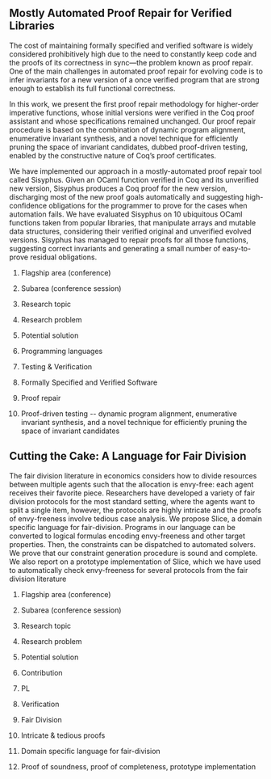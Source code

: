 ## Mostly Automated Proof Repair for Verified Libraries

The cost of maintaining formally specified and verified software is widely considered prohibitively high due to the need to constantly keep code and the proofs of its correctness in sync—the problem known as proof repair. One of the main challenges in automated proof repair for evolving code is to infer invariants for a new version of a once verified program that are strong enough to establish its full functional correctness.

In this work, we present the first proof repair methodology for higher-order imperative functions, whose initial versions were verified in the Coq proof assistant and whose specifications remained unchanged. Our proof repair procedure is based on the combination of dynamic program alignment, enumerative invariant synthesis, and a novel technique for efficiently pruning the space of invariant candidates, dubbed proof-driven testing, enabled by the constructive nature of Coq’s proof certificates.

We have implemented our approach in a mostly-automated proof repair tool called Sisyphus. Given an OCaml function verified in Coq and its unverified new version, Sisyphus produces a Coq proof for the new version, discharging most of the new proof goals automatically and suggesting high-confidence obligations for the programmer to prove for the cases when automation fails. We have evaluated Sisyphus on 10 ubiquitous OCaml functions taken from popular libraries, that manipulate arrays and mutable data structures, considering their verified original and unverified evolved versions. Sisyphus has managed to repair proofs for all those functions, suggesting correct invariants and generating a small number of easy-to-prove residual obligations.

1. Flagship area (conference)
2. Subarea (conference session)
3. Research topic
4. Research problem
5. Potential solution

1. Programming languages
2. Testing & Verification
3. Formally Specified and Verified Software
4. Proof repair
5. Proof-driven testing -- dynamic program alignment, enumerative invariant synthesis, and a novel technique for efficiently pruning the space of invariant candidates

## Cutting the Cake: A Language for Fair Division

The fair division literature in economics considers how to divide resources between multiple agents such that
the allocation is envy-free: each agent receives their favorite piece. Researchers have developed a variety of
fair division protocols for the most standard setting, where the agents want to split a single item, however, the
protocols are highly intricate and the proofs of envy-freeness involve tedious case analysis.
We propose Slice, a domain specific language for fair-division. Programs in our language can be converted
to logical formulas encoding envy-freeness and other target properties. Then, the constraints can be dispatched
to automated solvers. We prove that our constraint generation procedure is sound and complete. We also
report on a prototype implementation of Slice, which we have used to automatically check envy-freeness for
several protocols from the fair division literature

1. Flagship area (conference)
2. Subarea (conference session)
3. Research topic
4. Research problem
5. Potential solution
6. Contribution

1. PL
2. Verification
3. Fair Division
4. Intricate & tedious proofs
5. Domain specific language for fair-division
6. Proof of soundness, proof of completeness, prototype implementation
